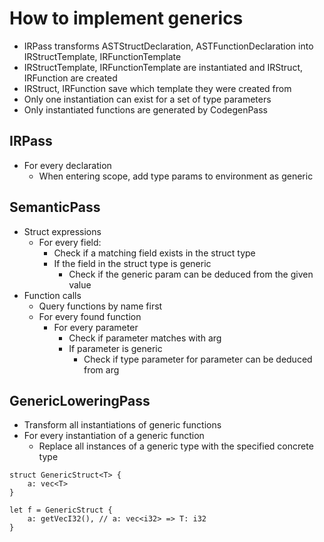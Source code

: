 # How to implement generics

- IRPass transforms ASTStructDeclaration, ASTFunctionDeclaration into IRStructTemplate, IRFunctionTemplate
- IRStructTemplate, IRFunctionTemplate are instantiated and IRStruct, IRFunction are created
- IRStruct, IRFunction save which template they were created from
- Only one instantiation can exist for a set of type parameters
- Only instantiated functions are generated by CodegenPass

## IRPass
- For every declaration
    - When entering scope, add type params to environment as generic

## SemanticPass
- Struct expressions
    - For every field:
        - Check if a matching field exists in the struct type
        - If the field in the struct type is generic
            - Check if the generic param can be deduced from the given value
- Function calls
    - Query functions by name first
    - For every found function
        - For every parameter
            - Check if parameter matches with arg
            - If parameter is generic
                - Check if type parameter for parameter can be deduced from arg

## GenericLoweringPass
- Transform all instantiations of generic functions
- For every instantiation of a generic function
    - Replace all instances of a generic type with the specified concrete type

```flat
struct GenericStruct<T> {
    a: vec<T>
}

let f = GenericStruct {
    a: getVecI32(), // a: vec<i32> => T: i32
}

```